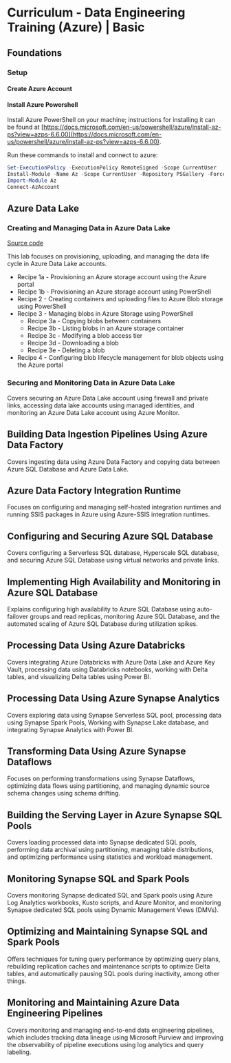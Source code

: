 # Curriculum - Data Engineering Training (Azure) | Basic

## Foundations

### Setup

#### Create Azure Account

#### Install Azure Powershell

Install Azure PowerShell on your machine; instructions for installing it can be found at [https://docs.microsoft.com/en-us/powershell/azure/install-az-ps?view=azps-6.6.00](https://docs.microsoft.com/en-us/powershell/azure/install-az-ps?view=azps-6.6.00).

Run these commands to install and connect to azure:

```powershell
Set-ExecutionPolicy -ExecutionPolicy RemoteSigned -Scope CurrentUser
Install-Module -Name Az -Scope CurrentUser -Repository PSGallery -Force
Import-Module Az
Connect-AzAccount
```

## Azure Data Lake

### Creating and Managing Data in Azure Data Lake

[Source code](../02-data-storages/data-lakes/azure-data-lakes/lab-create-manage-data)

This lab focuses on provisioning, uploading, and managing the data life cycle in Azure Data Lake accounts.

- Recipe 1a - Provisioning an Azure storage account using the Azure portal
- Recipe 1b - Provisioning an Azure storage account using PowerShell
- Recipe 2 - Creating containers and uploading files to Azure Blob storage using PowerShell
- Recipe 3 - Managing blobs in Azure Storage using PowerShell
  - Recipe 3a - Copying blobs between containers
  - Recipe 3b - Listing blobs in an Azure storage container
  - Recipe 3c - Modifying a blob access tier
  - Recipe 3d - Downloading a blob
  - Recipe 3e - Deleting a blob
- Recipe 4 - Configuring blob lifecycle management for blob objects using the Azure portal

### Securing and Monitoring Data in Azure Data Lake

Covers securing an Azure Data Lake account using firewall and private links, accessing data lake accounts using managed identities, and monitoring an Azure Data Lake account using Azure Monitor.

## Building Data Ingestion Pipelines Using Azure Data Factory

Covers ingesting data using Azure Data Factory and copying data between Azure SQL Database and Azure Data Lake.

## Azure Data Factory Integration Runtime

Focuses on configuring and managing self-hosted integration runtimes and running SSIS packages in Azure using Azure-SSIS integration runtimes.

## Configuring and Securing Azure SQL Database

Covers configuring a Serverless SQL database, Hyperscale SQL database, and securing Azure SQL Database using virtual networks and private links.

## Implementing High Availability and Monitoring in Azure SQL Database

Explains configuring high availability to Azure SQL Database using auto-failover groups and read replicas, monitoring Azure SQL Database, and the automated scaling of Azure SQL Database during utilization spikes.

## Processing Data Using Azure Databricks

Covers integrating Azure Databricks with Azure Data Lake and Azure Key Vault, processing data using Databricks notebooks, working with Delta tables, and visualizing Delta tables using Power BI.

## Processing Data Using Azure Synapse Analytics

Covers exploring data using Synapse Serverless SQL pool, processing data using Synapse Spark Pools, Working with Synapse Lake database, and integrating Synapse Analytics with Power BI.

## Transforming Data Using Azure Synapse Dataflows

Focuses on performing transformations using Synapse Dataflows, optimizing data flows using partitioning, and managing dynamic source schema changes using schema drifting.

## Building the Serving Layer in Azure Synapse SQL Pools

Covers loading processed data into Synapse dedicated SQL pools, performing data archival using partitioning, managing table distributions, and optimizing performance using statistics and workload management.

## Monitoring Synapse SQL and Spark Pools

Covers monitoring Synapse dedicated SQL and Spark pools using Azure Log Analytics workbooks, Kusto scripts, and Azure Monitor, and monitoring Synapse dedicated SQL pools using Dynamic Management Views (DMVs).

## Optimizing and Maintaining Synapse SQL and Spark Pools

Offers techniques for tuning query performance by optimizing query plans, rebuilding replication caches and maintenance scripts to optimize Delta tables, and automatically pausing SQL pools during inactivity, among other things.

## Monitoring and Maintaining Azure Data Engineering Pipelines

Covers monitoring and managing end-to-end data engineering pipelines, which includes tracking data lineage using Microsoft Purview and improving the observability of pipeline executions using log analytics and query labeling.
